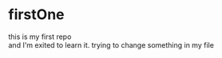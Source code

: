 # firstOne
this is my first repo
<br>
and I'm exited to learn it.
trying to change something in my file